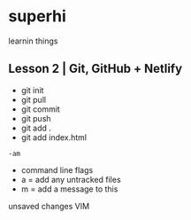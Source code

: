 # superhi
learnin things

## Lesson 2 | Git, GitHub + Netlify

- git init
- git pull
- git commit
- git push
- git add .
- git add index.html

`-am`
- command line flags
- a = add any untracked files
- m = add a message to this

unsaved changes
VIM
